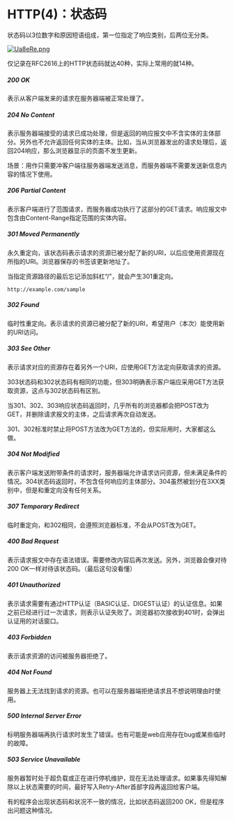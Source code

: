 # HTTP(4)：状态码

状态码以3位数字和原因短语组成，第一位指定了响应类别，后两位无分类。

[![Ua8eRe.png](https://s1.ax1x.com/2020/07/14/Ua8eRe.png)](https://imgchr.com/i/Ua8eRe)

仅记录在RFC2616上的HTTP状态码就达40种，实际上常用的就14种。

##### 200 OK

表示从客户端发来的请求在服务器端被正常处理了。

##### 204 No Content

表示服务器端接受的请求已成功处理，但是返回的响应报文中不含实体的主体部分。另外也不允许返回任何实体的主体。比如，当从浏览器发出的请求处理后，返回204响应，那么浏览器显示的页面不发生更新。

场景：用作只需要冲客户端往服务器端发送消息，而服务器端不需要发送新信息内容的情况下使用。

##### 206 Partial Content

表示客户端进行了范围请求，而服务器成功执行了这部分的GET请求。响应报文中包含由Content-Range指定范围的实体内容。

##### 301 Moved Permanently

永久重定向，该状态码表示请求的资源已被分配了新的URI，以后应使用资源现在所指的URI。浏览器保存的书签该更新地址了。

当指定资源路径的最后忘记添加斜杠“/”，就会产生301重定向。

```
http://example.com/sample
```

##### 302 Found

临时性重定向。表示请求的资源已被分配了新的URI，希望用户（本次）能使用新的URI访问。

##### 303 See Other

表示请求对应的资源存在着另外一个URI，应使用GET方法定向获取请求的资源。

303状态码和302状态码有相同的功能，但303明确表示客户端应采用GET方法获取资源，这点与302状态码有区别。

当301、302、303响应状态码返回时，几乎所有的浏览器都会把POST改为GET，并删除请求报文的主体，之后请求再次自动发送。

301、302标准时禁止将POST方法改为GET方法的，但实际用时，大家都这么做。

##### 304 Not Modified

表示客户端发送附带条件的请求时，服务器端允许请求访问资源，但未满足条件的情况。304状态码返回时，不包含任何响应的主体部分。304虽然被划分在3XX类别中，但是和重定向没有任何关系。

##### 307 Temporary Redirect

临时重定向，和302相同，会遵照浏览器标准，不会从POST改为GET。

##### 400 Bad Request

表示请求报文中存在语法错误。需要修改内容后再次发送。另外，浏览器会像对待200 OK一样对待该状态码。（最后这句没看懂）

##### 401 Unauthorized

表示请求需要有通过HTTP认证（BASIC认证、DIGEST认证）的认证信息。如果之前已经进行过一次请求，则表示认证失败了。浏览器初次接收到401时，会弹出认证用的对话窗口。

##### 403 Forbidden

表示请求资源的访问被服务器拒绝了。

##### 404 Not Found

服务器上无法找到请求的资源。也可以在服务器端拒绝请求且不想说明理由时使用。

##### 500 Internal Server Error

标明服务器端再执行请求时发生了错误。也有可能是web应用存在bug或某些临时的故障。

##### 503 Service Unavailable

服务器暂时处于超负载或正在进行停机维护，现在无法处理请求。如果事先得知解除以上状态需要的时间，最好写入Retry-After首部字段再返回给客户端。

有的程序会出现状态码和状况不一致的情况，比如状态码返回200 OK，但是程序出问题这种情况。